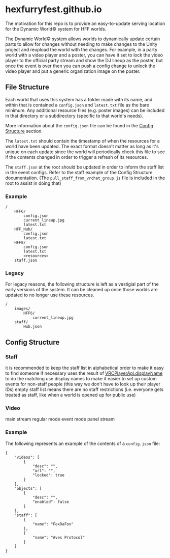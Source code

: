 # hexfurryfest.github.io
The motivation for this repo is to provide an easy-to-update serving location for the Dynamic World© system for HFF worlds.

The Dynamic World© system allows worlds to dynamically update certain parts to allow for changes without needing to make changes to the Unity project and reupload the world with the changes. For example, in a party world with a video player and a poster, you can have it set to lock the video player to the official party stream and show the DJ lineup as the poster, but once the event is over then you can push a config change to unlock the video player and put a generic organization image on the poster.

## File Structure
Each world that uses this system has a folder made with its name, and within that is contained a `config.json` and `latest.txt` file as the bare minimum. Any additional resource files (e.g. poster images) can be included in that directory or a subdirectory (specific to that world's needs).

More information about the `config.json` file can be found in the [Config Structure](#config-structure) section.

The `latest.txt` should contain the timestamp of when the resources for a world have been updated. The exact format doesn't matter as long as it's unique on each update since the world will periodically check this file to see if the contents changed in order to trigger a refresh of its resources.

The `staff.json` at the root should be updated in order to inform the staff list in the event configs. Refer to the staff example of the Config Structure documentation. (The `pull_staff_from_vrchat_group.js` file is included in the root to assist in doing that)

### Example
```
/
    HFF6/
        config.json
        current_lineup.jpg
        latest.txt
    HFF_Hub/
        config.json
        latest.txt
    HFF8/
        config.json
        latest.txt
        <resources>
    staff.json
```

### Legacy
For legacy reasons, the following structure is left as a vestigial part of the early versions of the system. It can be cleaned up once those worlds are updated to no longer use these resources.
```
/
    images/
        HFF6/
            current_lineup.jpg
    staff/
        Hub.json
```

## Config Structure

### Staff
it is recommended to keep the staff list in alphabetical order to make it easy to find someone if necessary
uses the result of [VRCPlayerApi.displayName](https://udonsharp.docs.vrchat.com/vrchat-api/#vrcplayerapi) to do the matching
use display names to make it easier to set up custom events for non-staff people (this way we don't have to look up their player IDs)
empty staff list means there are no staff restrictions (i.e. everyone gets treated as staff, like when a world is opened up for public use)

### Video
main stream
    regular mode
    event mode
panel stream

### Example
The following represents an example of the contents of a `config.json` file:
```
{
    "videos": [
        {
            "desc": "",
            "url": "",
            "locked": true
        }
    ],
    "objects": [
        {
            "desc": "",
            "enabled": false
        }
    ],
    "staff": [
        {
            "name": "FexDaFox"
        },
        {
            "name": "Aves Protocol"
        }
    ]
}
```
